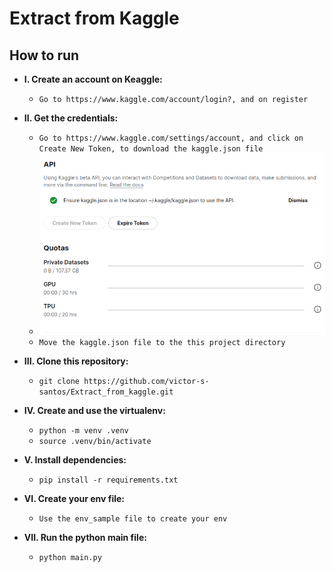# Extract from Kaggle

## How to run
* __I. Create an account on Keaggle:__
    - `Go to https://www.kaggle.com/account/login?, and on register`

* __II. Get the credentials:__
    - `Go to https://www.kaggle.com/settings/account, and click on Create New Token, to download the kaggle.json file`
    - ![Create token](images/create_token.png)
    - `Move the kaggle.json file to the this project directory`

* __III. Clone this repository:__
    - `git clone https://github.com/victor-s-santos/Extract_from_kaggle.git`

* __IV. Create and use the virtualenv:__
    - `python -m venv .venv`
    - `source .venv/bin/activate`

* __V. Install dependencies:__
    - `pip install -r requirements.txt`

* __VI. Create your env file:__
    - `Use the env_sample file to create your env`

* __VII. Run the python main file:__
    - `python main.py`
